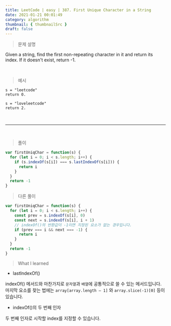 ```yaml
---
title: LeetCode | easy | 387. First Unique Character in a String
date: 2021-01-21 00:01:49
category: algorithm
thumbnail: { thumbnailSrc }
draft: false
---
```


> 문제 설명

Given a string, find the first non-repeating character in it and return its index. If it doesn't exist, return -1.

<br>

> 예시

```
s = "leetcode"
return 0.

s = "loveleetcode"
return 2.
```

<br>

---

<br>

> 풀이

```js
var firstUniqChar = function(s) {
  for (let i = 0; i < s.length; i++) {
    if (s.indexOf(s[i]) === s.lastIndexOf(s[i])) {
      return i
    }
  }
  return -1
}
```

> 다른 풀이

```js
var firstUniqChar = function(s) {
  for (let i = 0; i < s.length; i++) {
    const prev = s.indexOf(s[i], 0)
    const next = s.indexOf(s[i], i + 1)
    // indexOf()의 반환값이 -1이면 지정된 요소가 없는 경우입니다.
    if (prev === i && next === -1) {
      return i
    }
  }
  return -1
}
```

> What I learned

- lastIndexOf()

indexOf() 메서드와 마찬가지로 `문자열`과 `배열`에 공통적으로 쓸 수 있는 메서드입니다.
<br>마지막 요소를 찾는 법에는 `array[array.length — 1]` 와 `array.slice(-1)[0]` 등이 있습니다.

- indexOf()의 두 번째 인자

두 번째 인자로 시작할 index를 지정할 수 있습니다.
